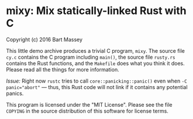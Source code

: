 # mixy: Mix statically-linked Rust with C
Copyright (c) 2016 Bart Massey

This little demo archive produces a trivial C program,
`mixy`. The source file `cy.c` contains the C program
including `main()`, the source file `rusty.rs` contains the
Rust functions, and the `Makefile` does what you think it
does. Please read all the things for more information.

*Issue:* Right now `rustc` tries to call
`core::panicking::panic()` even when `-C panic="abort"` —
thus, this Rust code will not link if it contains any
potential panics.

This program is licensed under the "MIT License".  Please
see the file `COPYING` in the source distribution of this
software for license terms.
